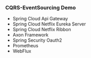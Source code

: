 ### CQRS-EventSourcing Demo

- Spring Cloud Api Gateway
- Spring Cloud Netflix Eureka Server
- Spring Cloud Netflix Ribbon
- Axon Framework
- Spring Security Oauth2
- Prometheus
- WebFlux